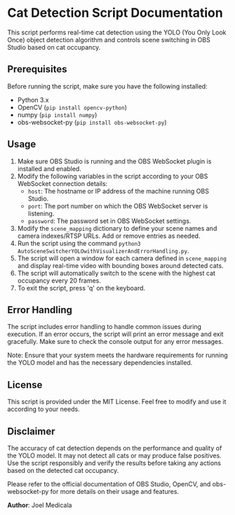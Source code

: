 # Cat Detection Script Documentation

This script performs real-time cat detection using the YOLO (You Only Look Once) object detection algorithm and controls scene switching in OBS Studio based on cat occupancy.

## Prerequisites

Before running the script, make sure you have the following installed:

- Python 3.x
- OpenCV (`pip install opencv-python`)
- numpy (`pip install numpy`)
- obs-websocket-py (`pip install obs-websocket-py`)

## Usage

1. Make sure OBS Studio is running and the OBS WebSocket plugin is installed and enabled.
2. Modify the following variables in the script according to your OBS WebSocket connection details:
   - `host`: The hostname or IP address of the machine running OBS Studio.
   - `port`: The port number on which the OBS WebSocket server is listening.
   - `password`: The password set in OBS WebSocket settings.
4. Modify the `scene_mapping` dictionary to define your scene names and camera indexes/RTSP URLs. Add or remove entries as needed.
5. Run the script using the command `python3 AutoSceneSwitcherYOLOwithVisualizerAndErrorHandling.py`.
6. The script will open a window for each camera defined in `scene_mapping` and display real-time video with bounding boxes around detected cats.
7. The script will automatically switch to the scene with the highest cat occupancy every 20 frames.
8. To exit the script, press 'q' on the keyboard.

## Error Handling

The script includes error handling to handle common issues during execution. If an error occurs, the script will print an error message and exit gracefully. Make sure to check the console output for any error messages.

Note: Ensure that your system meets the hardware requirements for running the YOLO model and has the necessary dependencies installed.

## License

This script is provided under the MIT License. Feel free to modify and use it according to your needs.

## Disclaimer

The accuracy of cat detection depends on the performance and quality of the YOLO model. It may not detect all cats or may produce false positives. Use the script responsibly and verify the results before taking any actions based on the detected cat occupancy.

Please refer to the official documentation of OBS Studio, OpenCV, and obs-websocket-py for more details on their usage and features.

**Author**: Joel Medicala
